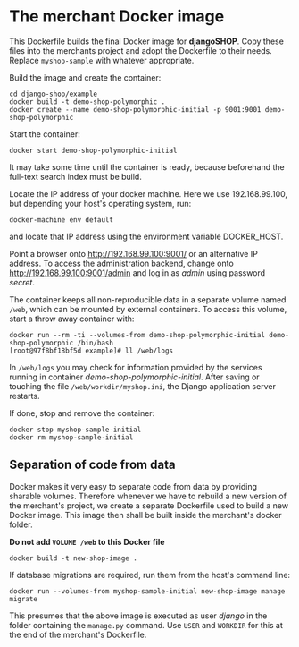 # The merchant Docker image

This Dockerfile builds the final Docker image for **djangoSHOP**.
Copy these files into the merchants project and adopt the Dockerfile to their needs. Replace
``myshop-sample`` with whatever appropriate.

Build the image and create the container:

```
cd django-shop/example
docker build -t demo-shop-polymorphic .
docker create --name demo-shop-polymorphic-initial -p 9001:9001 demo-shop-polymorphic
```

Start the container:

```
docker start demo-shop-polymorphic-initial
```

It may take some time until the container is ready, because beforehand the full-text search index
must be build.

Locate the IP address of your docker machine. Here we use 192.168.99.100, but depending your host's
operating system, run:

```
docker-machine env default
```

and locate that IP address using the environment variable DOCKER_HOST.

Point a browser onto http://192.168.99.100:9001/ or an alternative IP address. To access the
administration backend, change onto http://192.168.99.100:9001/admin and log in as *admin* using
password *secret*.

The container keeps all non-reproducible data in a separate volume named ``/web``, which can be
mounted by external containers. To access this volume, start a throw away container with:

```
docker run --rm -ti --volumes-from demo-shop-polymorphic-initial demo-shop-polymorphic /bin/bash
[root@97f8bf18bf5d example]# ll /web/logs
```

In ``/web/logs`` you may check for information provided by the services running in container
*demo-shop-polymorphic-initial*. After saving or touching the file ``/web/workdir/myshop.ini``, the
Django application server restarts.

If done, stop and remove the container:

```
docker stop myshop-sample-initial
docker rm myshop-sample-initial
```

## Separation of code from data

Docker makes it very easy to separate code from data by providing sharable volumes. Therefore
whenever we have to rebuild a new version of the merchant's project, we create a separate Dockerfile
used to build a new Docker image. This image then shall be built inside the merchant's docker
folder.

**Do not add ``VOLUME /web`` to this Docker file**

```
docker build -t new-shop-image .
```

If database migrations are required, run them from the host's command line:

```
docker run --volumes-from myshop-sample-initial new-shop-image manage migrate
```

This presumes that the above image is executed as user *django* in the folder containing the
``manage.py`` command. Use ``USER`` and ``WORKDIR`` for this at the end of the merchant's
Dockerfile.
